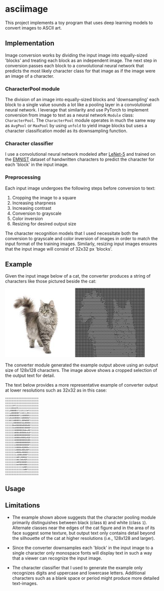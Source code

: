 # asciimage

This project implements a toy program that uses deep learning models to convert images to ASCII art.
## Implementation

Image conversion works by dividing the input image into equally-sized 'blocks' and treating each block as an independent image. The next step in conversion passes each block to a convolutional neural network that predicts the most likely character class for that image as if the image were an image of a character.

### CharacterPool module

The division of an image into equally-sized blocks and 'downsampling' each block to a single value sounds a lot like a pooling layer in a convolutional neural network. I leverage that similarity and use PyTorch to implement conversion from image to text as a neural network `Module` class: `CharacterPool`. The `CharacterPool` module operates in much the same way as `AvgPool` or `MaxPool` by using `unfold` to yield image blocks but uses a character classification model as its downsampling function.

### Character classifier

I use a convolutional neural network modeled after [LeNet-5](http://yann.lecun.com/exdb/lenet/) and trained on the [EMNIST](https://www.nist.gov/itl/products-and-services/emnist-dataset) dataset of handwritten characters to predict the character for each 'block' in the input image.

### Preprocessing

Each input image undergoes the following steps before conversion to text:

1. Cropping the image to a square
2. Increasing sharpness
3. Increasing contrast
4. Conversion to grayscale
5. Color inversion
6. Resizing for desired output size

The character recognition models that I used necessitate both the conversion to grayscale and color inversion of images in order to match the input format of the training images. Similarly, resizing input images ensures that the input image will consist of 32x32 px 'blocks'.

## Example
Given the input image below of a cat, the converter produces a string of characters like those pictured beside the cat:

![Test cat image](images/cat0.jpg) ![Example output](docs/cat0_example.png)

The converter module generated the example output above using an output size of 128x128 characters. The image above shows a cropped selection of the output text for detail. 

The text below provides a more representative example of converter output at lower resolutions such as 32x32 as in this case:

<div style="font-size:5pt">

    11111111111111111111111111111111
    11111111111111111111111111111111
    11111111111111111111111111111111
    11111111M71111111111111111111111
    111111DD6QIM11111111111111111111
    1111jBBBBBB37111D1111WY111111111
    1111jaBBBBBBBT116811jB9111111111
    111LWBBBBBBBBP1168BBBBR111111111
    1111eBeQ6BBBB811WBBBBBQT11111111
    11116811WBBBB91LBBBWBBB711111111
    1111111jBBBBBBDDQQeBBBB811111111
    1111111BWeBBBBBBWBBBBWBB71111111
    1111111S6eBBBBBBBB3BBBBBT1111111
    11111111VUBBBBBBQ9WWeeBB71111111
    111111111WBBBeBBBBBBeBeBT1111111
    111111111WBBBBBBBBBBBBBB71111111
    1111111116BBBBeBBBBQeBQB71111111
    1111111116BBBBBBBBB88QBB11111111
    111111111iBBBBBBBBBBBB8R11111111
    111111111LBBBBBBB8BBBBBT11111111
    11111111116BBBBeBQBBBBe111111111
    1111111111dBBBBeBBBeBBP111111111
    1111111111eBBBBe8BBBB81111111111
    1111111111LeQBBBeBBBBT1111111111
    11111111111WBRjBBBBQQ71111111111
    11111111111WBe1WBeBQR11111111111
    11111111111WBMDDBBBBR11111111111
    11111111111WeR8BR6BBB11111111111
    11111111111111111bBBR11111111111
    111111111111111111WBBT1111111111
    1111111111111111111VV11111111111
    11111111111111111111111111111111

</div>

## Usage

## Limitations

- The example shown above suggests that the character pooling module primarily distinguishes between black (class `B`) and white (class `1`). Alternate classes near the edges of the cat figure and in the area of its face suggest some texture, but output text only contains detail beyond the silhouette of the cat at higher resolutions (i.e., 128x128 and larger).

- Since the converter downsamples each 'block' in the input image to a single character only monospace fonts will display text in such a way that a viewer can recognize the input image.

- The character classifier that I used to generate the example only recognizes digits and uppercase and lowercase letters. Additional characters such as a blank space or period might produce more detailed text-images.
